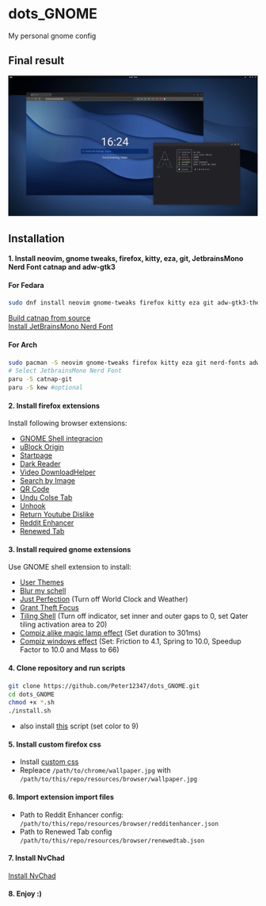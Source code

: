 # dots_GNOME

My personal gnome config

## Final result

![final result](https://raw.githubusercontent.com/Peter12347/dots_GNOME/refs/heads/main/final.png)

## Installation

#### 1. Install neovim, gnome tweaks, firefox, kitty, eza, git, JetbrainsMono Nerd Font catnap and adw-gtk3

#### For Fedara
```bash
sudo dnf install neovim gnome-tweaks firefox kitty eza git adw-gtk3-theme
```
[Build catnap from source](https://catnap-fetch.xyz/)  
[Install JetBrainsMono Nerd Font](https://github.com/ryanoasis/nerd-fonts)

#### For Arch
```bash
sudo pacman -S neovim gnome-tweaks firefox kitty eza git nerd-fonts adw-gtk-theme
# Select JetbrainsMono Nerd Font
paru -S catnap-git
paru -S kew #optional
```

#### 2. Install firefox extensions

Install following browser extensions:
- [GNOME Shell integracion](https://addons.mozilla.org/en-US/firefox/addon/gnome-shell-integration/)
- [uBlock Origin](https://addons.mozilla.org/en-US/firefox/addon/ublock-origin/)
- [Startpage](https://addons.mozilla.org/en-US/firefox/addon/startpage-private-search/)
- [Dark Reader](https://addons.mozilla.org/en-US/firefox/addon/darkreader/)
- [Video DownloadHelper](https://addons.mozilla.org/en-US/firefox/addon/video-downloadhelper/)
- [Search by Image](https://addons.mozilla.org/en-US/firefox/addon/search_by_image/)
- [QR Code](https://addons.mozilla.org/en-US/firefox/addon/qr-code-address-bar/)
- [Undu Colse Tab](https://addons.mozilla.org/en-US/firefox/addon/undoclosetabbutton/)
- [Unhook](https://addons.mozilla.org/en-US/firefox/addon/youtube-recommended-videos/)
- [Return Youtube Dislike](https://addons.mozilla.org/en-US/firefox/addon/return-youtube-dislikes/)
- [Reddit Enhancer](https://addons.mozilla.org/en-US/firefox/addon/reddit-enhancer/)
- [Renewed Tab](https://addons.mozilla.org/en-US/firefox/addon/renewed-tab/)

#### 3. Install required gnome extensions

Use GNOME shell extension to install:
- [User Themes](https://extensions.gnome.org/extension/19/user-themes/)
- [Blur my schell](https://extensions.gnome.org/extension/3193/blur-my-shell/)
- [Just Perfection](https://extensions.gnome.org/extension/3843/just-perfection/) (Turn off World Clock and Weather)
- [Grant Theft Focus](https://extensions.gnome.org/extension/5410/grand-theft-focus/)
- [Tiling Shell](https://extensions.gnome.org/extension/7065/tiling-shell/) (Turn off indicator, set inner and outer gaps to 0, set Qater tiling activation area to 20)
- [Compiz alike magic lamp effect](https://extensions.gnome.org/extension/3740/compiz-alike-magic-lamp-effect/) (Set duration to 301ms)
- [Compiz windows effect](https://extensions.gnome.org/extension/3210/compiz-windows-effect/) (Set: Friction to 4.1, Spring to 10.0, Speedup Factor to 10.0 and Mass to 66)

#### 4. Clone repository and run scripts

```bash
git clone https://github.com/Peter12347/dots_GNOME.git
cd dots_GNOME
chmod +x *.sh
./install.sh
```
- also install [this](https://github.com/lassekongo83/adw-colors/blob/main/accent-color-change/README.md) script (set color to 9)

#### 5. Install custom firefox css

- Install [custom css](https://github.com/Khalylexe/Firefox-Rounded-Theme)
- Repleace ```/path/to/chrome/wallpaper.jpg``` with ```/path/to/this/repo/resources/browser/wallpaper.jpg```

#### 6. Import extension import files
- Path to Reddit Enhancer config: ```/path/to/this/repo/resources/browser/redditenhancer.json```
- Path to Renewed Tab config ```/path/to/this/repo/resources/browser/renewedtab.json```
#### 7. Install NvChad

[Install NvChad](https://nvchad.com/docs/quickstart/install)

#### 8. Enjoy :)

